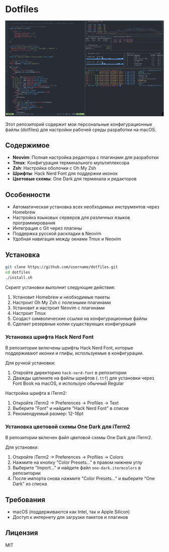 # Dotfiles

![Пример интерфейса](img/example.png)

Этот репозиторий содержит мои персональные конфигурационные файлы (dotfiles) для настройки рабочей среды разработки на macOS.

## Содержимое

- **Neovim**: Полная настройка редактора с плагинами для разработки
- **Tmux**: Конфигурация терминального мультиплексора
- **Zsh**: Настройка оболочки с Oh My Zsh
- **Шрифты**: Hack Nerd Font для поддержки иконок
- **Цветовые схемы**: One Dark для терминала и редакторов

## Особенности

- Автоматическая установка всех необходимых инструментов через Homebrew
- Настройка языковых серверов для различных языков программирования
- Интеграция с Git через плагины
- Поддержка русской раскладки в Neovim
- Удобная навигация между окнами Tmux и Neovim

## Установка

```bash
git clone https://github.com/username/dotfiles.git
cd dotfiles
./install.sh
```

Скрипт установки выполнит следующие действия:
1. Установит Homebrew и необходимые пакеты
2. Настроит Oh My Zsh с полезными плагинами
3. Установит и настроит Neovim с плагинами
4. Настроит Tmux
5. Создаст символические ссылки на конфигурационные файлы
6. Сделает резервные копии существующих конфигураций

### Установка шрифта Hack Nerd Font

В репозитории включены шрифты Hack Nerd Font, которые поддерживают иконки и глифы, используемые в конфигурации.

Для ручной установки:
1. Откройте директорию `hack-nerd-font` в репозитории
2. Дважды щелкните на файлы шрифтов (`.ttf`) для установки через Font Book на macOS, я использую обычный Regular

Настройка шрифта в iTerm2:
1. Откройте iTerm2 → Preferences → Profiles → Text
2. Выберите "Font" и найдите "Hack Nerd Font" в списке
3. Рекомендуемый размер: 12-16pt

### Установка цветовой схемы One Dark для iTerm2

В репозитории включен файл цветовой схемы One Dark для iTerm2.

Для установки:
1. Откройте iTerm2 → Preferences → Profiles → Colors
2. Нажмите на кнопку "Color Presets..." в правом нижнем углу
3. Выберите "Import..." и найдите файл `one-dark.itermcolors` в репозитории
4. После импорта снова нажмите "Color Presets..." и выберите "One Dark" из списка

## Требования

- macOS (поддерживаются как Intel, так и Apple Silicon)
- Доступ к интернету для загрузки пакетов и плагинов

## Лицензия

MIT
